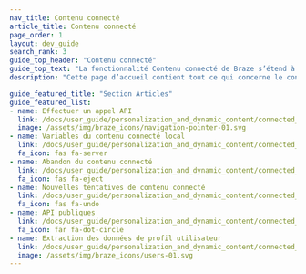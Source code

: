 ```yaml
---
nav_title: Contenu connecté
article_title: Contenu connecté
page_order: 1
layout: dev_guide
search_rank: 3
guide_top_header: "Contenu connecté"
guide_top_text: "La fonctionnalité Contenu connecté de Braze s’étend à la personnalisation marketing pour stimuler l’engagement et les conversions des clients. Cette fonctionnalité vous permet d’insérer toute information accessible via API directement dans les messages que vous envoyez aux utilisateurs. Le contenu connecté permet d’extraire du contenu directement à partir de votre serveur Web ou des API accessibles au public. Vous pouvez également utiliser nos capacités de Contenu connecté avec nos Partenaires technologiques, comme <b><a href='/docs/partners/data_augmentation/contextual_location/accuweather/'>AccuWeather</a></b> et <b><a href='/docs/partners/channel_extensions/localization/transifex/'>Transifex</a></b>!<br><br>Outre les articles suivants, nous vous recommandons également de consulter notre cours d’apprentissage Braze sur le <b><a href='https://learning.braze.com/connected-content'>Contenu connecté</a></b>."
description: "Cette page d’accueil contient tout ce qui concerne le contenu connecté. Vous y trouverez des articles sur la manière de passer des appels API, les variables de contenu connecté local, l’abandon de contenu, etc."

guide_featured_title: "Section Articles"
guide_featured_list:
- name: Effectuer un appel API
  link: /docs/user_guide/personalization_and_dynamic_content/connected_content/making_an_api_call/
  image: /assets/img/braze_icons/navigation-pointer-01.svg
- name: Variables du contenu connecté local
  link: /docs/user_guide/personalization_and_dynamic_content/connected_content/local_connected_content_variables/
  fa_icon: fas fa-server
- name: Abandon du contenu connecté
  link: /docs/user_guide/personalization_and_dynamic_content/connected_content/aborting_connected_content/
  fa_icon: fas fa-eject
- name: Nouvelles tentatives de contenu connecté
  link: /docs/user_guide/personalization_and_dynamic_content/connected_content/connected_content_retries/
  fa_icon: fas fa-undo
- name: API publiques
  link: /docs/user_guide/personalization_and_dynamic_content/connected_content/public_apis/
  fa_icon: far fa-dot-circle
- name: Extraction des données de profil utilisateur
  link: /docs/user_guide/personalization_and_dynamic_content/connected_content/user_profile_fields_connected_content/
  image: /assets/img/braze_icons/users-01.svg
---
```


<br><br>

[16]: [success@braze.com](mailto:success@braze.com)
